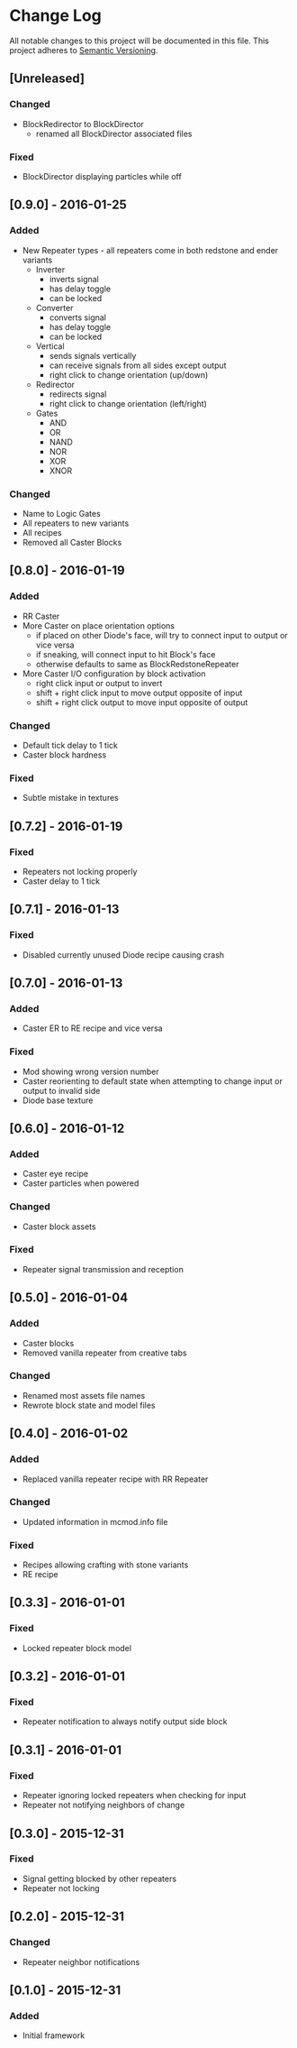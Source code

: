 # Change Log
All notable changes to this project will be documented in this file.
This project adheres to [Semantic Versioning](http://semver.org/).

## [Unreleased]
### Changed
- BlockRedirector to BlockDirector
	- renamed all BlockDirector associated files

### Fixed
- BlockDirector displaying particles while off

## [0.9.0] - 2016-01-25
### Added
- New Repeater types - all repeaters come in both redstone and ender variants
	- Inverter
		- inverts signal
		- has delay toggle
		- can be locked
	- Converter
		- converts signal
		- has delay toggle
		- can be locked
	- Vertical
		- sends signals vertically
		- can receive signals from all sides except output
		- right click to change orientation (up/down)
	- Redirector
		- redirects signal
		- right click to change orientation (left/right)
	- Gates
		- AND
		- OR
		- NAND
		- NOR
		- XOR
		- XNOR

### Changed
- Name to Logic Gates
- All repeaters to new variants
- All recipes
- Removed all Caster Blocks

## [0.8.0] - 2016-01-19
### Added
- RR Caster
- More Caster on place orientation options
	- if placed on other Diode's face, will try to connect input to output or vice versa
	- if sneaking, will connect input to hit Block's face
	- otherwise defaults to same as BlockRedstoneRepeater
- More Caster I/O configuration by block activation
	- right click input or output to invert
	- shift + right click input to move output opposite of input
	- shift + right click output to move input opposite of output

### Changed
- Default tick delay to 1 tick
- Caster block hardness

### Fixed
- Subtle mistake in textures

## [0.7.2] - 2016-01-19
### Fixed
- Repeaters not locking properly
- Caster delay to 1 tick

## [0.7.1] - 2016-01-13
### Fixed
- Disabled currently unused Diode recipe causing crash

## [0.7.0] - 2016-01-13
### Added
- Caster ER to RE recipe and vice versa

### Fixed
- Mod showing wrong version number
- Caster reorienting to default state when attempting to change input or output to invalid side
- Diode base texture

## [0.6.0] - 2016-01-12
### Added
- Caster eye recipe
- Caster particles when powered

### Changed
- Caster block assets

### Fixed
- Repeater signal transmission and reception 

## [0.5.0] - 2016-01-04
### Added
- Caster blocks
- Removed vanilla repeater from creative tabs

### Changed
- Renamed most assets file names
- Rewrote block state and model files

## [0.4.0] - 2016-01-02
### Added
- Replaced vanilla repeater recipe with RR Repeater

### Changed
- Updated information in mcmod.info file

### Fixed
- Recipes allowing crafting with stone variants
- RE recipe

## [0.3.3] - 2016-01-01
### Fixed
- Locked repeater block model

## [0.3.2] - 2016-01-01
### Fixed
- Repeater notification to always notify output side block

## [0.3.1] - 2016-01-01
### Fixed
- Repeater ignoring locked repeaters when checking for input
- Repeater not notifying neighbors of change

## [0.3.0] - 2015-12-31
### Fixed
- Signal getting blocked by other repeaters
- Repeater not locking

## [0.2.0] - 2015-12-31
### Changed
- Repeater neighbor notifications

## [0.1.0] - 2015-12-31
### Added
- Initial framework